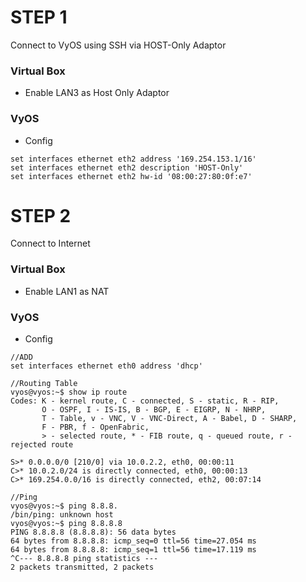 # STEP 1
Connect to VyOS using SSH via HOST-Only Adaptor

### Virtual Box
* Enable LAN3 as Host Only Adaptor

### VyOS
* Config
```
set interfaces ethernet eth2 address '169.254.153.1/16'
set interfaces ethernet eth2 description 'HOST-Only'
set interfaces ethernet eth2 hw-id '08:00:27:80:0f:e7'
```

# STEP 2
Connect to Internet

### Virtual Box
* Enable LAN1 as NAT

### VyOS
* Config
```
//ADD
set interfaces ethernet eth0 address 'dhcp'

//Routing Table
vyos@vyos:~$ show ip route
Codes: K - kernel route, C - connected, S - static, R - RIP,
       O - OSPF, I - IS-IS, B - BGP, E - EIGRP, N - NHRP,
       T - Table, v - VNC, V - VNC-Direct, A - Babel, D - SHARP,
       F - PBR, f - OpenFabric,
       > - selected route, * - FIB route, q - queued route, r - rejected route

S>* 0.0.0.0/0 [210/0] via 10.0.2.2, eth0, 00:00:11
C>* 10.0.2.0/24 is directly connected, eth0, 00:00:13
C>* 169.254.0.0/16 is directly connected, eth2, 00:07:14

//Ping
vyos@vyos:~$ ping 8.8.8.
/bin/ping: unknown host
vyos@vyos:~$ ping 8.8.8.8
PING 8.8.8.8 (8.8.8.8): 56 data bytes
64 bytes from 8.8.8.8: icmp_seq=0 ttl=56 time=27.054 ms
64 bytes from 8.8.8.8: icmp_seq=1 ttl=56 time=17.119 ms
^C--- 8.8.8.8 ping statistics ---
2 packets transmitted, 2 packets
```
